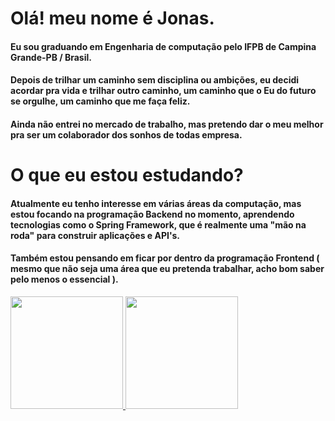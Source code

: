 # Olá! meu nome é Jonas.

#### Eu sou graduando em Engenharia de computação pelo IFPB de Campina Grande-PB / Brasil.
#### Depois de trilhar um caminho sem disciplina ou ambições, eu decidi acordar pra vida e trilhar outro caminho, um caminho que o Eu do futuro se orgulhe, um caminho que me faça feliz.
#### Ainda não entrei no mercado de trabalho, mas pretendo dar o meu melhor pra ser um colaborador dos sonhos de todas empresa.


# O que eu estou estudando?

#### Atualmente eu tenho interesse em várias áreas da computação, mas estou focando na programação Backend no momento, aprendendo tecnologias como o Spring Framework, que é realmente uma "mão na roda" para construir aplicações e API's.
#### Também estou pensando em ficar por dentro da programação Frontend ( mesmo que não seja uma área que eu pretenda trabalhar, acho bom saber pelo menos o essencial ).

<div>
<a href="https://github.com/jonasnascimento">
<img height="180em" src="https://github-readme-stats.vercel.app/api/top-langs/?username=jonasnascimento&layout=compact&langs_count=7&theme=dracula"/>
<img height="180em" src="https://github-readme-stats.vercel.app/api?username=jonasnascimento&show_icons=true&theme=dracula&include_all_commits=true&count_private=true"/>
</div>
